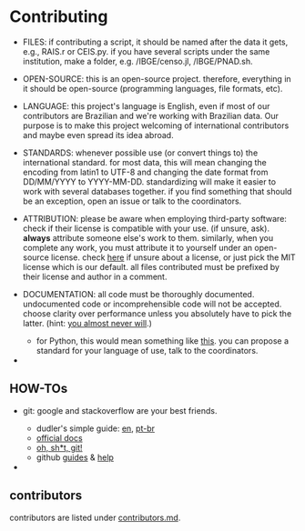# Contributing

* FILES: if contributing a script, it should be named after the data it gets, e.g., RAIS.r or CEIS.py. if you have several scripts under the same institution, make a folder, e.g. /IBGE/censo.jl, /IBGE/PNAD.sh.

* OPEN-SOURCE: this is an open-source project. therefore, everything in it should be open-source (programming languages, file formats, etc).

* LANGUAGE: this project's language is English, even if most of our contributors are Brazilian and we're working with Brazilian data. Our purpose is to make this project welcoming of international contributors and maybe even spread its idea abroad.

* STANDARDS: whenever possible use (or convert things to) the international standard. for most data, this will mean changing the encoding from latin1 to UTF-8 and changing the date format from DD/MM/YYYY to YYYY-MM-DD. standardizing will make it easier to work with several databases together. if you find something that should be an exception, open an issue or talk to the coordinators.

* ATTRIBUTION: please be aware when employing third-party software: check if their license is compatible with your use. (if unsure, ask). **always** attribute someone else's work to them. similarly, when you complete any work, you must attribute it to yourself under an open-source license. check [here](https://choosealicense.com/) if unsure about a license, or just pick the MIT license which is our default. all files contributed must be prefixed by their license and author in a comment. 

* DOCUMENTATION: all code must be thoroughly documented. undocumented code or incomprehensible code will not be accepted. choose clarity over performance unless you absolutely have to pick the latter. (hint: [you almost never will](http://softwareengineering.stackexchange.com/questions/80084/is-premature-optimization-really-the-root-of-all-evil).)
    - for Python, this would mean something like [this](http://sphinxcontrib-napoleon.readthedocs.io/en/latest/example_google.html). you can propose a standard for your language of use, talk to the coordinators.

* 

## HOW-TOs

* git: google and stackoverflow are your best friends.
    - dudler's simple guide: [en](https://rogerdudler.github.io/git-guide/), [pt-br](https://rogerdudler.github.io/git-guide/index.pt_BR.html)
    - [official docs](https://git-scm.com/doc)
    - [oh, sh*t, git!](http://ohshitgit.com/)
    - github [guides](https://guides.github.com/) & [help](https://help.github.com/)

* 

## contributors

contributors are listed under [contributors.md](CONTRIBUTORS.md).